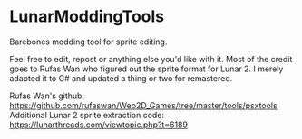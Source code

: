 # LunarModdingTools
Barebones modding tool for sprite editing.

Feel free to edit, repost or anything else you'd like with it. Most of the credit goes to Rufas Wan who figured out the sprite format for Lunar 2. I merely adapted it to C# and updated a thing or two for remastered.

Rufas Wan's github: https://github.com/rufaswan/Web2D_Games/tree/master/tools/psxtools
Additional Lunar 2 sprite extraction code: https://lunarthreads.com/viewtopic.php?t=6189
